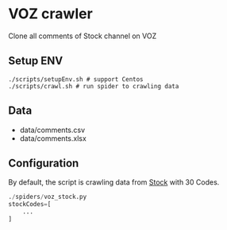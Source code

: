 # VOZ crawler
Clone all comments of Stock channel on VOZ

## Setup ENV

```properties
./scripts/setupEnv.sh # support Centos
./scripts/crawl.sh # run spider to crawling data
```
## Data
- data/comments.csv
- data/comments.xlsx

## Configuration
By default, the script is crawling data from [Stock](https://voz.vn/t/clb-chung-khoan-chia-se-kinh-nghiem-dau-tu-chung-khoan-version-2022.464528) with 30 Codes.

```python
./spiders/voz_stock.py
stockCodes=[
    ...
]
```
